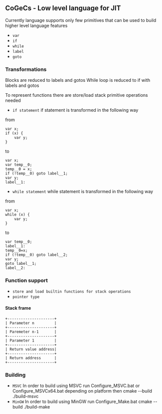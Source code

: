 ## CoGeCs - Low level language for JIT

Currently language supports only few primitives that can be used to build
higher level language features
* `var`
* `if`
* `while`
* `label`
* `goto` 

### Transformations

Blocks are reduced to labels and gotos
While loop is reduced to if with labels and gotos

To represent functions there are store/load stack primitive operations needed

* `if statement`
if statement is transformed in the following way

from 
~~~~~~~~~~~~~~~~~~~~~~~~none
var x;
if (x) {
	var y;
}
~~~~~~~~~~~~~~~~~~~~~~~~
to 
~~~~~~~~~~~~~~~~~~~~~~~~none
var x;
var temp__0;
temp__0 = x;
if (!temp__0) goto label__1;
var y;
label__1:
~~~~~~~~~~~~~~~~~~~~~~~~

* `while statement`
while statement is transformed in the following way

from 
~~~~~~~~~~~~~~~~~~~~~~~~none
var x;
while (x) {
	var y;
}
~~~~~~~~~~~~~~~~~~~~~~~~
to 
~~~~~~~~~~~~~~~~~~~~~~~~none
var temp__0;
label__1:
temp__0=x;
if (!temp__0) goto label__2;
var y;
goto label__1;
label__2:
~~~~~~~~~~~~~~~~~~~~~~~~

### Function support 

* `store and load builtin functions for stack operations`
* `pointer type`

#### Stack frame
~~~~~~~~~~~~~~~~~~~~~~~~none
+---------------------+
| Parameter n         |
+---------------------+
| Paremeter n-1       |
+---------------------+
| Parameter 1         |
+---------------------+
| Return value address|
+---------------------+
| Return address      |
+---------------------+
~~~~~~~~~~~~~~~~~~~~~~~~

### Building
* `MSVC`
In order to build using MSVC run Configure_MSVC.bat or Configure_MSVCx64.bat depending on platform then
cmake --build ./build-msvc
* `MinGW`
In order to build using MinGW run Configure_Make.bat 
cmake --build ./build-make

